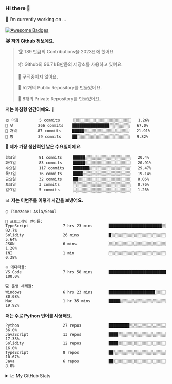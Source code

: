 ### Hi there 👋 
🔭 I’m currently working on ... </br></br>
[![Awesome Badges](https://img.shields.io/badge/Introduce-EN-green.svg)](https://github.com/tlatkdgus1/tlatkdgus1/blob/main/README.md.en)

<!--START_SECTION:waka-->
**🐱 저의 Github 정보에요.** 

> 🏆 189 만큼의 Contributions을 2023년에 했어요
 > 
> 📦 Github의 96.7 kB만큼의 저장소를 사용하고 있어요. 
 > 
> 🚫 구직중이지 않아요.
 > 
> 📜 52개의 Public Repository를 만들었어요. 
 > 
> 🔑 8개의 Private Repository를 만들었어요.  

**저는 아침형 인간이에요. 🐤** 

```text
🌞 아침         5 commits      ░░░░░░░░░░░░░░░░░░░░░░░░░   1.26% 
🌆 낮　         266 commits    ████████████████░░░░░░░░░   67.0% 
🌃 저녁         87 commits     █████░░░░░░░░░░░░░░░░░░░░   21.91% 
🌙 밤　         39 commits     ██░░░░░░░░░░░░░░░░░░░░░░░   9.82%

```
📅 **제가 가장 생산적인 날은 수요일이에요.** 

```text
월요일          81 commits     █████░░░░░░░░░░░░░░░░░░░░   20.4% 
화요일          83 commits     █████░░░░░░░░░░░░░░░░░░░░   20.91% 
수요일          117 commits    ███████░░░░░░░░░░░░░░░░░░   29.47% 
목요일          76 commits     ████░░░░░░░░░░░░░░░░░░░░░   19.14% 
금요일          32 commits     ██░░░░░░░░░░░░░░░░░░░░░░░   8.06% 
토요일          3 commits      ░░░░░░░░░░░░░░░░░░░░░░░░░   0.76% 
일요일          5 commits      ░░░░░░░░░░░░░░░░░░░░░░░░░   1.26%

```


📊 **저는 이번주를 이렇게 시간을 보냈어요.** 

```text
⌚︎ Timezone: Asia/Seoul

💬 프로그래밍 언어들: 
TypeScript               7 hrs 23 mins       ███████████████████████░░   92.7% 
Solidity                 26 mins             █░░░░░░░░░░░░░░░░░░░░░░░░   5.64% 
JSON                     6 mins              ░░░░░░░░░░░░░░░░░░░░░░░░░   1.28% 
INI                      1 min               ░░░░░░░░░░░░░░░░░░░░░░░░░   0.38%

🔥 에디터들: 
VS Code                  7 hrs 58 mins       █████████████████████████   100.0%

💻 운영 체제들: 
Windows                  6 hrs 23 mins       ████████████████████░░░░░   80.08% 
Mac                      1 hr 35 mins        █████░░░░░░░░░░░░░░░░░░░░   19.92%

```

**저는 주로 Python 언어를 사용해요.** 

```text
Python                   27 repos            █████████░░░░░░░░░░░░░░░░   36.0% 
JavaScript               13 repos            ████░░░░░░░░░░░░░░░░░░░░░   17.33% 
Solidity                 12 repos            ████░░░░░░░░░░░░░░░░░░░░░   16.0% 
TypeScript               8 repos             ██░░░░░░░░░░░░░░░░░░░░░░░   10.67% 
Java                     6 repos             ██░░░░░░░░░░░░░░░░░░░░░░░   8.0%

```



<!--END_SECTION:waka-->

<details>
<summary>📈 My GitHub Stats</summary>
<p align="center"> <img src="https://github-readme-stats.vercel.app/api?username=tlatkdgus1&show_icons=true" alt="tlatkdgus1" />
</details>
